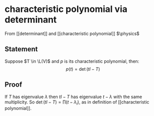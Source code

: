 # characteristic polynomial via determinant
From [[determinant]] and [[characteristic polynomial]]
$\physics$
## Statement
Suppose $T \in \L(V)$ and $p$ is its characteristic polynomial, then:
$$p(t) = \det(tI - T)$$

## Proof
If $T$ has eigenvalue $\lambda$ then $tI - T$ has eigenvalue $t - \lambda$ with the same multiplicity.
So $\det (tI - T) = \prod (t - \lambda_{i})$, as in definition of [[characteristic polynomial]].